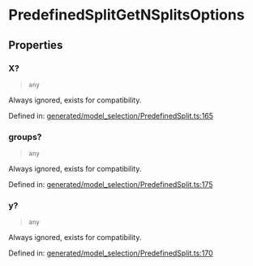 # PredefinedSplitGetNSplitsOptions

## Properties

### X?

> `any`

Always ignored, exists for compatibility.

Defined in:  [generated/model\_selection/PredefinedSplit.ts:165](https://github.com/transitive-bullshit/scikit-learn-ts/blob/b59c1ff/packages/sklearn/src/generated/model_selection/PredefinedSplit.ts#L165)

### groups?

> `any`

Always ignored, exists for compatibility.

Defined in:  [generated/model\_selection/PredefinedSplit.ts:175](https://github.com/transitive-bullshit/scikit-learn-ts/blob/b59c1ff/packages/sklearn/src/generated/model_selection/PredefinedSplit.ts#L175)

### y?

> `any`

Always ignored, exists for compatibility.

Defined in:  [generated/model\_selection/PredefinedSplit.ts:170](https://github.com/transitive-bullshit/scikit-learn-ts/blob/b59c1ff/packages/sklearn/src/generated/model_selection/PredefinedSplit.ts#L170)
